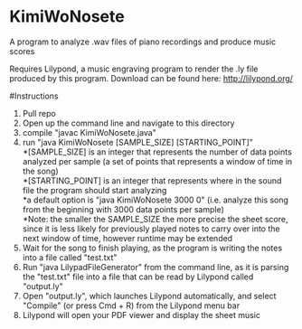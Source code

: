 # KimiWoNosete
A program to analyze .wav files of piano recordings and produce music scores

Requires Lilypond, a music engraving program to render the .ly file produced by this program.
Download can be found here: http://lilypond.org/

#Instructions
1. Pull repo<br/>
2. Open up the command line and navigate to this directory<br/>
3. compile "javac KimiWoNosete.java"<br/>
4. run "java KimiWoNosete [SAMPLE_SIZE] [STARTING_POINT]"  <br/>
    *[SAMPLE_SIZE] is an integer that represents the number of data points analyzed per sample (a set of points that represents a window of time in the song)<br/>
    *[STARTING_POINT] is an integer that represents where in the sound file the program should start analyzing <br/>
    *a default option is "java KimiWoNosete 3000 0" (i.e. analyze this song from the beginning with 3000 data points per sample)<br/>
    *Note: the smaller the SAMPLE_SIZE the more precise the sheet score, since it is less likely for previously played notes to carry over into the next window of time, however runtime may be extended<br/>
5. Wait for the song to finish playing, as the program is writing the notes into a file called "test.txt"<br/>
6. Run "java LilypadFileGenerator" from the command line, as it is parsing the "test.txt" file into a file that can be read by Lilypond called "output.ly"<br/>
6. Open "output.ly", which launches Lilypond automatically, and select "Compile" (or press Cmd + R) from the Lilypond menu bar <br/>
7. Lilypond will open your PDF viewer and display the sheet music<br/>
